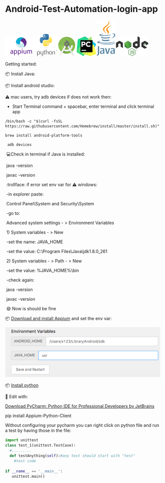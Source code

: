 # Android-Test-Automation-login-app

![](https://raw.githubusercontent.com/georgecristian97/Logo/main/logo/appium-logo.png)![](https://raw.githubusercontent.com/georgecristian97/Logo/main/logo/python-logo.png)![](https://raw.githubusercontent.com/georgecristian97/Logo/main/logo/androidstudio-logo.png)![](https://raw.githubusercontent.com/georgecristian97/Logo/main/logo/pycharm-logo.png)![](https://raw.githubusercontent.com/georgecristian97/Logo/main/logo/java-logo.png)![](https://raw.githubusercontent.com/georgecristian97/Logo/main/logo/nodejs-logo.png)



Getting started:

:package:	Install Java:

:package:	Install android studio:

:warning:	mac  users, try adb devices if does not work then:

   -	Start Terminal
          					command + spacebar, enter terminal and click terminal app

```
/bin/bash -c "$(curl -fsSL https://raw.githubusercontent.com/Homebrew/install/master/install.sh)"
```

```
brew install android-platform-tools
```

```
 adb devices
```



​	 :computer:Check in terminal if Java is installed: 

​			java -version

​			javac -version

​			:trollface: if error set env var for :warning: ​windows:

​				-in explorer paste:

​					Control Panel\System and Security\System

​				-go to:

​					Advanced system settings - > Environment Variables

​						1) System variables - > New 

​							-set the name: JAVA_HOME 

​							-set the value: C:\Program Files\Java\jdk1.8.0_261

​						2) System variables - > Path - > New

​							-set the value: %JAVA_HOME%\bin

​				 -check again:

​					java -version

​                    javac -version

​                    :smile:	Now is should be fine

:package:	[Download and install Appium](http://appium.io/downloads.html) and set the env var:

![](https://raw.githubusercontent.com/georgecristian97/Android-Force-Close-Apps/main/Screen%20Shot%202021-01-10%20at%207.30.28%20PM.png)	

:package:	[Install python](https://www.python.org/downloads/release/python-370/)

:hammer:	Edit with:

[Download PyCharm: Python IDE for Professional Developers by JetBrains](https://www.jetbrains.com/pycharm/download/#section=windows)

pip install Appium-Python-Client



Without configuring your pycharm you can right click on python file and run a test by having those in the file:

```python
import unittest
class test_1(unittest.TestCase):
  #.........
  def testAnything(self):#any test should start with "test" 
    #test code
    
if __name__ == '__main__':
   unittest.main()
```

